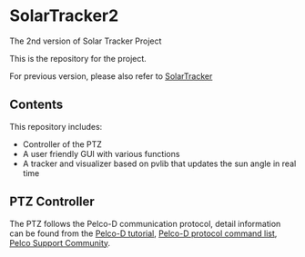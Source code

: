 # SolarTracker2
The 2nd version of Solar Tracker Project

This is the repository for the project. 

For previous version, please also refer to [SolarTracker](https://github.com/ValenQiu/SolarTracker)

## Contents
This repository includes:
- Controller of the PTZ
- A user friendly GUI with various functions
- A tracker and visualizer based on pvlib that updates the sun angle in real time

## PTZ Controller
The PTZ follows the Pelco-D communication protocol, detail information can be found from the [Pelco-D tutorial](https://www.commfront.com/pages/pelco-d-protocol-tutorial), [Pelco-D protocol command list](https://www.epiphan.com/userguides/LUMiO12x/Content/UserGuides/PTZ/3-operation/PELCODcommands.htm), [Pelco Support Community](https://support.pelco.com/s/article/How-to-Troubleshoot-PTZ-Control-Issues-1538586696855?language=en_US).





